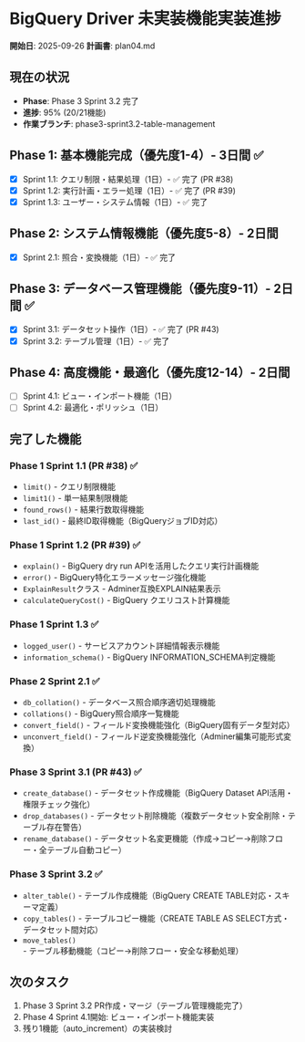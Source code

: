 # BigQuery Driver 未実装機能実装進捗

**開始日**: 2025-09-26
**計画書**: plan04.md

## 現在の状況
- **Phase**: Phase 3 Sprint 3.2 完了
- **進捗**: 95% (20/21機能)
- **作業ブランチ**: phase3-sprint3.2-table-management

## Phase 1: 基本機能完成（優先度1-4）- 3日間 ✅
- [x] Sprint 1.1: クエリ制限・結果処理（1日）- ✅ 完了 (PR #38)
- [x] Sprint 1.2: 実行計画・エラー処理（1日）- ✅ 完了 (PR #39)
- [x] Sprint 1.3: ユーザー・システム情報（1日）- ✅ 完了

## Phase 2: システム情報機能（優先度5-8）- 2日間
- [x] Sprint 2.1: 照合・変換機能（1日）- ✅ 完了

## Phase 3: データベース管理機能（優先度9-11）- 2日間 ✅
- [x] Sprint 3.1: データセット操作（1日）- ✅ 完了 (PR #43)
- [x] Sprint 3.2: テーブル管理（1日）- ✅ 完了

## Phase 4: 高度機能・最適化（優先度12-14）- 2日間
- [ ] Sprint 4.1: ビュー・インポート機能（1日）
- [ ] Sprint 4.2: 最適化・ポリッシュ（1日）

## 完了した機能

### Phase 1 Sprint 1.1 (PR #38) ✅
- `limit()` - クエリ制限機能
- `limit1()` - 単一結果制限機能
- `found_rows()` - 結果行数取得機能
- `last_id()` - 最終ID取得機能（BigQueryジョブID対応）

### Phase 1 Sprint 1.2 (PR #39) ✅
- `explain()` - BigQuery dry run APIを活用したクエリ実行計画機能
- `error()` - BigQuery特化エラーメッセージ強化機能
- `ExplainResult`クラス - Adminer互換EXPLAIN結果表示
- `calculateQueryCost()` - BigQuery クエリコスト計算機能

### Phase 1 Sprint 1.3 ✅
- `logged_user()` - サービスアカウント詳細情報表示機能
- `information_schema()` - BigQuery INFORMATION_SCHEMA判定機能

### Phase 2 Sprint 2.1 ✅
- `db_collation()` - データベース照合順序適切処理機能
- `collations()` - BigQuery照合順序一覧機能
- `convert_field()` - フィールド変換機能強化（BigQuery固有データ型対応）
- `unconvert_field()` - フィールド逆変換機能強化（Adminer編集可能形式変換）

### Phase 3 Sprint 3.1 (PR #43) ✅
- `create_database()` - データセット作成機能（BigQuery Dataset API活用・権限チェック強化）
- `drop_databases()` - データセット削除機能（複数データセット安全削除・テーブル存在警告）
- `rename_database()` - データセット名変更機能（作成→コピー→削除フロー・全テーブル自動コピー）

### Phase 3 Sprint 3.2 ✅
- `alter_table()` - テーブル作成機能（BigQuery CREATE TABLE対応・スキーマ定義）
- `copy_tables()` - テーブルコピー機能（CREATE TABLE AS SELECT方式・データセット間対応）
- `move_tables()` - テーブル移動機能（コピー→削除フロー・安全な移動処理）

## 次のタスク

1. Phase 3 Sprint 3.2 PR作成・マージ（テーブル管理機能完了）
2. Phase 4 Sprint 4.1開始: ビュー・インポート機能実装
3. 残り1機能（auto_increment）の実装検討
